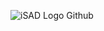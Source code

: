 ![iSAD Logo Github](https://github.com/sirx2713/Constants/assets/122817303/8b9fe87b-117d-4843-b3bb-f941cd468b14)
